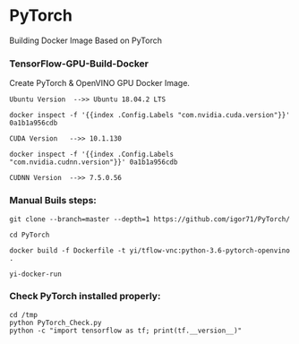 # PyTorch
Building Docker Image Based on PyTorch

### TensorFlow-GPU-Build-Docker
Create PyTorch & OpenVINO GPU Docker Image.
```
Ubuntu Version  -->> Ubuntu 18.04.2 LTS

docker inspect -f '{{index .Config.Labels "com.nvidia.cuda.version"}}' 0a1b1a956cdb

CUDA Version   -->> 10.1.130

docker inspect -f '{{index .Config.Labels "com.nvidia.cudnn.version"}}' 0a1b1a956cdb

CUDNN Version  -->> 7.5.0.56
```

### Manual Buils steps:
```
git clone --branch=master --depth=1 https://github.com/igor71/PyTorch/

cd PyTorch

docker build -f Dockerfile -t yi/tflow-vnc:python-3.6-pytorch-openvino .

yi-docker-run
```

### Check PyTorch installed properly:
```
cd /tmp
python PyTorch_Check.py
python -c "import tensorflow as tf; print(tf.__version__)"
```
